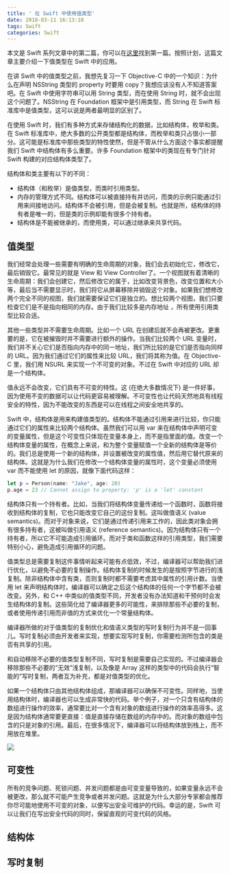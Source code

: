 ```yaml
---
title: ' 在 Swift 中使用值类型'
date: 2018-03-11 16:13:18
tags: Swift
categories: Swift
---
```




本文是 Swift 系列文章中的第二篇，你可以在[这里](http://jewelz.me/cjt0zq7ce0006620o0nhutb0j/)找到第一篇。按照计划，这篇文章主要介绍一下值类型在 Swift 中的应用。

在讲 Swift 中的值类型之前，我想先复习一下 Objective-C 中的一个知识：为什么在声明 NSString 类型的 property 时要用 copy？我想应该没有人不知道答案吧。在 Swift 中使用字符串可以用 String 类型，而在使用 String 时，就不会出现这个问题了。NSString 在 Foundation 框架中是引用类型，而 String 在 Swift 标准库中是值类型，这可以说是两者最明显的区别了。

<!--more-->

在使用 Swift 时，我们有多种方式来存储结构化的数据，比如结构体，枚举和类。在 Swift 标准库中，绝大多数的公开类型都是结构体，而枚举和类只占很小一部分。这可能是标准库中那些类型的特性使然，但是不管从什么方面这个事实都提醒我们 Swift 中结构体有多么重要。许多 Foundation 框架中的类现在有专门针对 Swift 构建的对应结构体类型了。

结构体和类主要有以下的不同：

* 结构体（和枚举）是值类型，而类时引用类型。
* 内存的管理方式不同。结构体可以被直接持有并访问，而类的示例只能通过引用来间接地访问。结构体不会被引用，但是会被复制。也就是所，结构体的持有者是唯一的，但是类的示例却能有很多个持有者。
* 结构体是不能被继承的，而使用类，可以通过继承来共享代码。



## 值类型

我们经常会处理一些需要有明确的生命周期的对象，我们会去初始化它，修改它，最后销毁它。最常见的就是 View 和 View Controller了。一个视图就有着清晰的生命周期：我们会创建它，然后修改它的属于，比如改变背景色，改变位置和大小等，最后当不需要显示时，我们将它从屏幕移除并销毁这个对象。如果我们想修改两个完全不同的视图，我们就需要保证它们是独立的。想比较两个视图，我们只要检查它们是不是指向相同的内存。由于我们比较多是内存地址 ，所有使用引用类型比较合适。

其他一些类型并不需要生命周期。比如一个 URL 在创建后就不会再被更改。更重要的是，它在被摧毁时并不需要进行额外的操作。当我们比较两个 URL 变量时，我们并不关心它们是否指向内存中的同一地址，我们所比较的是它们是否指向同样的 URL。因为我们通过它们的属性来比较 URL，我们将其称为值。在 Objective-C 里，我们用 NSURL 来实现一个不可变的对象。不过在 Swift 中对应的 URL 却是一个结构体。

值永远不会改变，它们具有不可变的特性。这 (在绝大多数情况下) 是一件好事，因为使用不变的数据可以让代码更容易被理解。不可变性也让代码天然地具有线程安全的特性，因为不能改变的东西是可以在线程之间安全地共享的。

Swift 中，结构体是用来构建值类型的。结构体不能通过引用来进行比较，你只能通过它们的属性来比较两个结构体。虽然我们可以用 var 来在结构体中声明可变的变量属性，但是这个可变性只体现在变量本身上，而不是指里面的值。改变一个结构体变量的属性，在概念上来说，和为整个变量赋值一个全新的结构体是等价的。我们总是使用一个新的结构体，并设置被改变的属性值，然后用它替代原来的结构体。这就是为什么我们在修改一个结构体变量的属性时，这个变量必须使用 var 而不能使用 let 的原因，就像下面代码这样：

```swift
let p = Person(name: "Jake", age: 20)
p.age = 23 // Cannot assign to property: 'p' is a 'let' constant
```

结构体只有一个持有者。比如，当我们将结构体变量传递给一个函数时，函数将接收到结构体的复制，它也只能改变它自己的这份复制。这叫做值语义 (value semantics)。而对于对象来说，它们是通过传递引用来工作的，因此类对象会拥有很多持有者，这被叫做引用语义 (reference semantics)。因为结构体只有一个持有者，所以它不可能造成引用循环。而对于类和函数这样的引用类型，我们需要特别小心，避免造成引用循环的问题。



值类型总是需要复制这件事情听起来可能有点低效，不过，编译器可以帮助我们进行优化，以避免不必要的复制操作。结构体复制的时候发生的是按照字节进行的浅复制。除非结构体中含有类，否则复制时都不需要考虑其中属性的引用计数。当使用 let 来声明结构体时，编译器可以确定之后这个结构体的任何一个字节都不会被改变。另外，和 C++ 中类似的值类型不同，开发者没有办法知道和干预何时会发生结构体的复制。这些简化给了编译器更多的可能性，来排除那些不必要的复制，或者使用传递引用而非值的方式来优化一个常量结构体。

编译器所做的对于值类型的复制优化和值语义类型的写时复制行为并不是一回事儿。写时复制必须由开发者来实现，想要实现写时复制，你需要检测所包含的类是否有共享的引用。

和自动移除不必要的值类型复制不同，写时复制是需要自己实现的。不过编译器会移除那些不必要的“无效”浅复制，以及像是 Array 这样的类型中的代码会执行“智能的”写时复制，两者互为补充，都是对值类型的优化。

如果一个结构体只由其他结构体组成，那编译器可以确保不可变性。同样地，当使用结构体时，编译器也可以生成非常快的代码。举个例子，对一个只含有结构体的数组进行操作的效率，通常要比对一个含有对象的数组进行操作的效率高得多。这是因为结构体通常要更直接：值是直接存储在数组的内存中的。而对象的数组中包含的只是对象的引用。最后，在很多情况下，编译器可以将结构体放到栈上，而不用放在堆里。

![](array_in_stack.png)

## 可变性

所有的竞争问题、死锁问题、并发问题都是由可变变量导致的，如果变量永远不会被更改，那么就不可能产生竞争或者并发问题。这就是为什么大部分专家都会推荐你尽可能地使用不可变的对象，以便写出安全可维护的代码。幸运的是，Swift 可以让我们在写出安全代码的同时，保留直观的可变代码的风格。







## 结构体

## 写时复制



